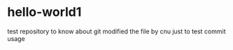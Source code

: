 # hello-world1
test repository to know about git
modified the file by cnu just to test commit usage
